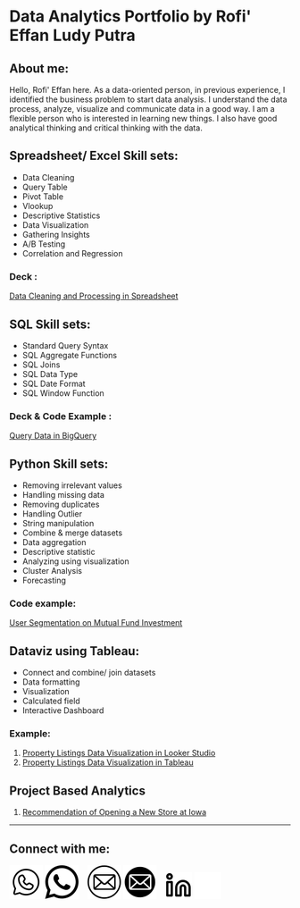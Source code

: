 # Data Analytics Portfolio by Rofi' Effan Ludy Putra
## About me:
Hello, Rofi' Effan here. As a data-oriented person, in previous experience, I identified the business problem to start data analysis. I understand the data process, analyze, visualize and communicate data in a good way. I am a flexible person who is interested in learning new things. I also have good analytical thinking and critical thinking with the data.

## Spreadsheet/ Excel Skill sets:
* Data Cleaning
* Query Table
* Pivot Table
* Vlookup
* Descriptive Statistics
* Data Visualization
* Gathering Insights
* A/B Testing
* Correlation and Regression

### Deck :
[Data Cleaning and Processing in Spreadsheet](https://docs.google.com/presentation/d/1R_ybTjSNgvrP8INwH4ZDxvT3JAvk5AErQmKG9drUDgw/edit?usp=sharing)

## SQL Skill sets:
* Standard Query Syntax
* SQL Aggregate Functions 
* SQL Joins
* SQL Data Type
* SQL Date Format
* SQL Window Function

### Deck & Code Example :
[Query Data in BigQuery](https://docs.google.com/presentation/d/1U33MxzhKl0Vfn8C4PaZa0spLky_-u2GIiC-4QL0XfYA/edit?usp=sharing)

## Python Skill sets:
* Removing irrelevant values
* Handling missing data
* Removing duplicates
* Handling Outlier
* String manipulation
* Combine & merge datasets
* Data aggregation
* Descriptive statistic
* Analyzing using visualization
* Cluster Analysis
* Forecasting

### Code example:
[User Segmentation on Mutual Fund Investment](https://colab.research.google.com/drive/110O7KeDVpWRjnnCjg_eOsjyNzPcjba3A?usp=sharing)

## Dataviz using Tableau:
* Connect and combine/ join datasets
* Data formatting
* Visualization
* Calculated field
* Interactive Dashboard

### Example:
1. [Property Listings Data Visualization in Looker Studio](https://datastudio.google.com/reporting/c3a0a57c-2f4d-405a-b7db-adfc8b02f776)
2. [Property Listings Data Visualization in Tableau](https://public.tableau.com/views/W10W11_AUG_Rofi_Effan_Intermediate_Tableau/Dashboard1?:language=en-US&publish=yes&:display_count=n&:origin=viz_share_link)


## Project Based Analytics
1. [Recommendation of Opening a New Store at Iowa](https://docs.google.com/presentation/d/14hN682LnpJ6goLCi8ker2n9TQMI87RyO/edit?usp=sharing&ouid=112300342283747885416&rtpof=true&sd=true)


---
## Connect with me:

[![website](./img/whatsapp-light2.svg)](https://wa.me/082122939204#gh-light-mode-only)
[![website](./img/whatsapp-dark2.svg)](https://wa.me/082122939204#gh-dark-mode-only)
&nbsp;&nbsp;
[![website](./img/mail-light2.svg)](mailto:ludyputrare@gmail.com#gh-light-mode-only)
[![website](./img/mail-dark2.svg)](mailto:ludyputrare@gmail.com#gh-dark-mode-only)
&nbsp;&nbsp;
[![website](./img/linkedin-light.svg)](https://www.linkedin.com/in/vincentwidyan#gh-light-mode-only)
[![website](./img/linkedin-dark.svg)](https://www.linkedin.com/in/vincentwidyan#gh-dark-mode-only)
&nbsp;&nbsp;
